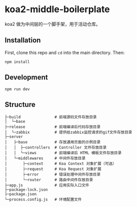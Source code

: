 # koa2-middle-boilerplate
koa2 做为中间层的一个脚手架，用于活动仓库。

## Installation

First, clone this repo and `cd` into the main directory. Then:

```shell
npm install
```

## Development
```shell
npm run dev
```

## Structure
```
├─build               # 前端源码文件存放目录
│  └─base
├─release             # 前端编译后代码存放目录
│  └─zabbix           # 提供给zabbix监控请求的gif文件存放目录
├─server              
│   ├─base            # 存放通用页面的示例目录
│   │  ├─controllers  # Controller 文件存放目录
│   │  └─views        # 前端编译后 HTML 模板文件存放目录
│   └─middlewares     # 中间件存放目录
│       ├─context     # Koa Context 对象扩展（可选）
│       ├─request     # Koa Request 对象扩展
│       ├─error       # 错误处理中间件存放目录
│       └─router      # 路由中间件存放目录
├─app.js              # 应用实际入口文件
├─package-lock.json
├─package.json
└─process.config.js   # 环境配置文件
```

